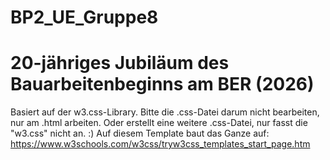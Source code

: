 # BP2_UE_Gruppe8
# 20-jähriges Jubiläum des Bauarbeitenbeginns am BER (2026)
Basiert auf der w3.css-Library. Bitte die .css-Datei darum nicht bearbeiten, nur am .html arbeiten. Oder erstellt eine weitere .css-Datei, nur fasst die "w3.css" nicht an. :)
Auf diesem Template baut das Ganze auf: https://www.w3schools.com/w3css/tryw3css_templates_start_page.htm
